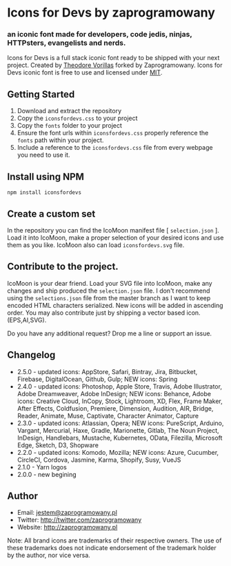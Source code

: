 # Icons for Devs by zaprogramowany
### an iconic font made for developers, code jedis, ninjas, HTTPsters, evangelists and nerds.


Icons for Devs is a full stack iconic font ready to be shipped with your next project. Created by [Theodore Vorillas](http://twitter.com/vorillas) forked by Zaprogramowany.
Icons for Devs iconic font is free to use and licensed under [MIT](http://opensource.org/licenses/MIT).  


## Getting Started

 1. Download and extract the repository
 2. Copy the `iconsfordevs.css` to your project
 3. Copy the `fonts` folder to your project
 4. Ensure the font urls within `iconsfordevs.css` properly reference the `fonts` path within your project.
 5. Include a reference to the `iconsfordevs.css` file from every webpage you need to use it.


## Install using NPM
`npm install iconsfordevs`

## Create a custom set
In the repository you can find the IcoMoon manifest file [ `selection.json` ]. Load it into IcoMoon, make a proper selection of your desired icons and use them as you like. IcoMoon also can load `iconsfordevs.svg` file.

## Contribute to the project.
IcoMoon is your dear friend. Load your SVG file into IcoMoon, make any changes and ship produced the `selection.json` file. I don't recommend using the `selections.json` file from the master branch as I want to keep encoded HTML characters serialized. New icons will be added in ascending order. You may also contribute just by shipping a vector based icon. (EPS,AI,SVG).

Do you have any additional request? Drop me a line or support an issue.



## Changelog
- 2.5.0 - updated icons: AppStore, Safari, Bintray, Jira, Bitbucket, Firebase, DigitalOcean, Github, Gulp; NEW icons: Spring
- 2.4.0 - updated icons: Photoshop, Apple Store, Travis, Adobe Illustrator, Adobe Dreamweaver, Adobe InDesign; NEW icons: Behance, Adobe icons: Creative Cloud, InCopy, Stock, Lightroom, XD, Flex, Frame Maker, After Effects, Coldfusion, Premiere, Dimension, Audition, AIR, Bridge, Reader, Animate, Muse, Captivate, Character Animator, Capture
- 2.3.0 - updated icons: Atlassian, Opera; NEW icons: PureScript, Arduino, Vargant, Mercurial, Haxe, Gradle, Marionette, Gitlab, The Noun Project, InDesign, Handlebars, Mustache, Kubernetes, OData, Filezilla, Microsoft Edge, Sketch, D3, Shopware
- 2.2.0 - updated icons: Komodo, Mozilla; NEW icons: Azure, Cucumber, CircleCI, Cordova, Jasmine, Karma, Shopify, Susy, VueJS
- 2.1.0 - Yarn logos 
- 2.0.0 - new begining



## Author
- Email: jestem@zaprogramowany.pl
- Twitter: http://twitter.com/zaprogramowany
- Website: http://zaprogramowany.pl

Note: All brand icons are trademarks of their respective owners. The use of these trademarks does not indicate endorsement of the trademark holder by the author, nor vice versa.